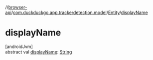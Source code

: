 //[browser-api](../../../index.md)/[com.duckduckgo.app.trackerdetection.model](../index.md)/[Entity](index.md)/[displayName](display-name.md)

# displayName

[androidJvm]\
abstract val [displayName](display-name.md): [String](https://kotlinlang.org/api/latest/jvm/stdlib/kotlin/-string/index.html)
